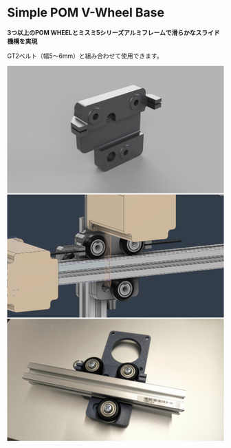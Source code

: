# Simple POM V-Wheel Base

**3つ以上のPOM WHEELとミスミ5シリーズアルミフレームで滑らかなスライド機構を実現**

GT2ベルト（幅5～6mm）と組み合わせて使用できます。

!["使用例"](0c7cdda2-fad1-4356-b496-36594b6fdecd.PNG)
!["使用例"](Screenshot_2025-09-08_200107.png)
!["使用例"](IMG_20250908_200150.jpg)
